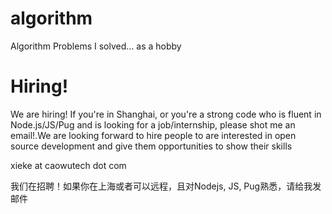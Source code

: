 # algorithm
Algorithm Problems I solved... as a hobby


# Hiring!
We are hiring! If you're in Shanghai, or you're a strong code who is fluent in Node.js/JS/Pug and is looking for
a job/internship, please shot me an email!.We are looking forward to hire people to are interested in open source development and give them opportunities to show their skills

xieke at caowutech dot com

我们在招聘！如果你在上海或者可以远程，且对Nodejs, JS, Pug熟悉，请给我发邮件

